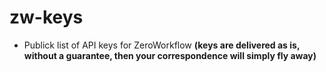 # zw-keys
- Publick list of API keys for ZeroWorkflow **(keys are delivered as is, without a guarantee, then your correspondence will simply fly away)**
